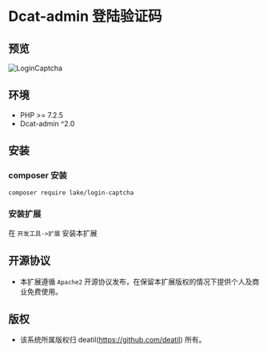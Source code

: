 # Dcat-admin 登陆验证码


## 预览

![LoginCaptcha](https://user-images.githubusercontent.com/24578855/109408841-53b93980-79c8-11eb-8293-f41b629838a5.jpg)


## 环境
 - PHP >= 7.2.5
 - Dcat-admin ^2.0


## 安装

### composer 安装

```
composer require lake/login-captcha
```

### 安装扩展

在 `开发工具->扩展` 安装本扩展


## 开源协议

*  本扩展遵循 `Apache2` 开源协议发布，在保留本扩展版权的情况下提供个人及商业免费使用。 


## 版权

*  该系统所属版权归 deatil(https://github.com/deatil) 所有。

